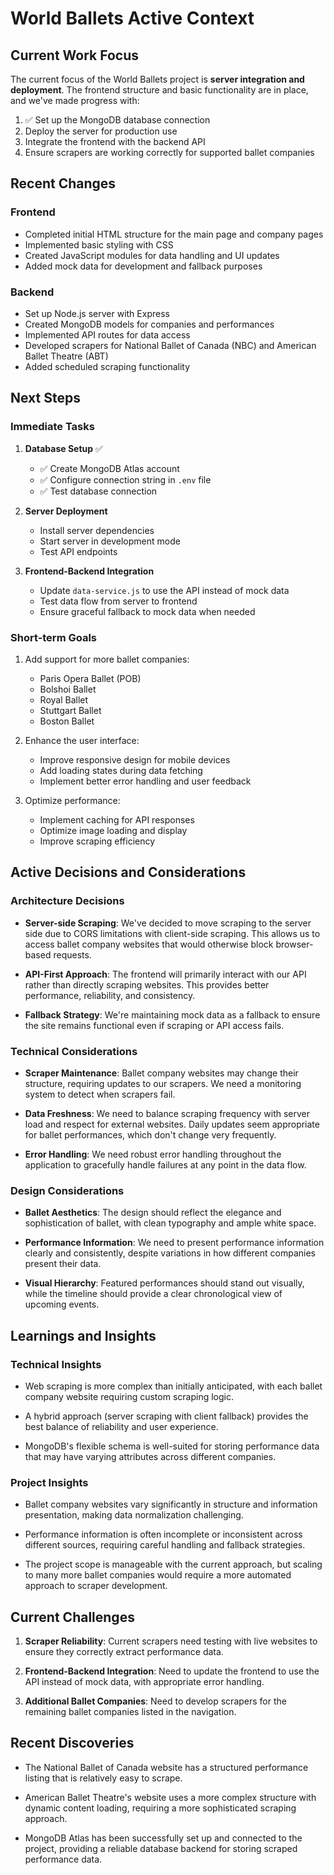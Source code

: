 # World Ballets Active Context

## Current Work Focus

The current focus of the World Ballets project is **server integration and deployment**. The frontend structure and basic functionality are in place, and we've made progress with:

1. ✅ Set up the MongoDB database connection
2. Deploy the server for production use
3. Integrate the frontend with the backend API
4. Ensure scrapers are working correctly for supported ballet companies

## Recent Changes

### Frontend
- Completed initial HTML structure for the main page and company pages
- Implemented basic styling with CSS
- Created JavaScript modules for data handling and UI updates
- Added mock data for development and fallback purposes

### Backend
- Set up Node.js server with Express
- Created MongoDB models for companies and performances
- Implemented API routes for data access
- Developed scrapers for National Ballet of Canada (NBC) and American Ballet Theatre (ABT)
- Added scheduled scraping functionality

## Next Steps

### Immediate Tasks
1. **Database Setup** ✅
   - ✅ Create MongoDB Atlas account
   - ✅ Configure connection string in `.env` file
   - ✅ Test database connection

2. **Server Deployment**
   - Install server dependencies
   - Start server in development mode
   - Test API endpoints

3. **Frontend-Backend Integration**
   - Update `data-service.js` to use the API instead of mock data
   - Test data flow from server to frontend
   - Ensure graceful fallback to mock data when needed

### Short-term Goals
1. Add support for more ballet companies:
   - Paris Opera Ballet (POB)
   - Bolshoi Ballet
   - Royal Ballet
   - Stuttgart Ballet
   - Boston Ballet

2. Enhance the user interface:
   - Improve responsive design for mobile devices
   - Add loading states during data fetching
   - Implement better error handling and user feedback

3. Optimize performance:
   - Implement caching for API responses
   - Optimize image loading and display
   - Improve scraping efficiency

## Active Decisions and Considerations

### Architecture Decisions
- **Server-side Scraping**: We've decided to move scraping to the server side due to CORS limitations with client-side scraping. This allows us to access ballet company websites that would otherwise block browser-based requests.

- **API-First Approach**: The frontend will primarily interact with our API rather than directly scraping websites. This provides better performance, reliability, and consistency.

- **Fallback Strategy**: We're maintaining mock data as a fallback to ensure the site remains functional even if scraping or API access fails.

### Technical Considerations
- **Scraper Maintenance**: Ballet company websites may change their structure, requiring updates to our scrapers. We need a monitoring system to detect when scrapers fail.

- **Data Freshness**: We need to balance scraping frequency with server load and respect for external websites. Daily updates seem appropriate for ballet performances, which don't change very frequently.

- **Error Handling**: We need robust error handling throughout the application to gracefully handle failures at any point in the data flow.

### Design Considerations
- **Ballet Aesthetics**: The design should reflect the elegance and sophistication of ballet, with clean typography and ample white space.

- **Performance Information**: We need to present performance information clearly and consistently, despite variations in how different companies present their data.

- **Visual Hierarchy**: Featured performances should stand out visually, while the timeline should provide a clear chronological view of upcoming events.

## Learnings and Insights

### Technical Insights
- Web scraping is more complex than initially anticipated, with each ballet company website requiring custom scraping logic.

- A hybrid approach (server scraping with client fallback) provides the best balance of reliability and user experience.

- MongoDB's flexible schema is well-suited for storing performance data that may have varying attributes across different companies.

### Project Insights
- Ballet company websites vary significantly in structure and information presentation, making data normalization challenging.

- Performance information is often incomplete or inconsistent across different sources, requiring careful handling and fallback strategies.

- The project scope is manageable with the current approach, but scaling to many more ballet companies would require a more automated approach to scraper development.

## Current Challenges

1. **Scraper Reliability**: Current scrapers need testing with live websites to ensure they correctly extract performance data.

2. **Frontend-Backend Integration**: Need to update the frontend to use the API instead of mock data, with appropriate error handling.

3. **Additional Ballet Companies**: Need to develop scrapers for the remaining ballet companies listed in the navigation.

## Recent Discoveries

- The National Ballet of Canada website has a structured performance listing that is relatively easy to scrape.

- American Ballet Theatre's website uses a more complex structure with dynamic content loading, requiring a more sophisticated scraping approach.

- MongoDB Atlas has been successfully set up and connected to the project, providing a reliable database backend for storing scraped performance data.

